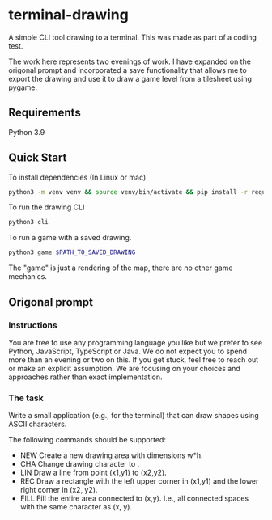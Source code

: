 # terminal-drawing
A simple CLI tool drawing to a terminal.  This was made as part of a coding test.

The work here represents two evenings of work.  I have expanded on the origonal prompt and incorporated a save functionality that allows me to export the drawing and use it to draw a game level from a tilesheet using pygame.

## Requirements

Python 3.9


## Quick Start

To install dependencies (In Linux or mac)
```bash
python3 -m venv venv && source venv/bin/activate && pip install -r requirements.txt
```

To run the drawing CLI
```bash
python3 cli
```

To run a game with a saved drawing.
```bash
python3 game $PATH_TO_SAVED_DRAWING
```

The "game" is just a rendering of the map, there are no other game mechanics.

## Origonal prompt

### Instructions

You are free to use any programming language you like but we prefer to see Python, JavaScript,
TypeScript or Java. We do not expect you to spend more than an evening or two on this. If you get stuck,
feel free to reach out or make an explicit assumption. We are focusing on your choices and approaches
rather than exact implementation.

### The task

Write a small application (e.g., for the terminal) that can draw shapes using ASCII characters.

The following commands should be supported:

- NEW <w> <h> Create a new drawing area with dimensions w*h.
- CHA <c> Change drawing character to <c>.
- LIN <x1> <y1> <x2> <y2> Draw a line from point (x1,y1) to (x2,y2).
- REC <x1> <y1> <x2> <y2> Draw a rectangle with the left upper corner in (x1,y1) and the lower right corner in (x2, y2).
- FILL <x> <y> Fill the entire area connected to (x,y). I.e., all connected spaces with the same character as (x, y).
